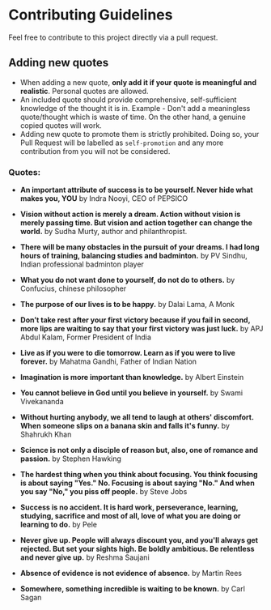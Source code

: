 # Contributing Guidelines

Feel free to contribute to this project directly via a pull request. 


## Adding new quotes

- When adding a new quote, **only add it if your quote is meaningful and realistic**. Personal quotes are allowed.
- An included quote should provide comprehensive, self-sufficient knowledge of the thought it is in. Example - Don't add a meaningless quote/thought which is waste of time. On the other hand, a genuine copied quotes will work. 
- Adding new quote to promote them is strictly prohibited. Doing so, your Pull Request will be labelled as `self-promotion` and any more contribution from you will not be considered.

### Quotes:

- **An important attribute of success is to be yourself. Never hide what makes you, YOU** by Indra Nooyi, CEO of PEPSICO

- **Vision without action is merely a dream. Action without vision is merely passing time. But vision and action together can change the world.** by Sudha Murty, author and philanthropist.

- **There will be many obstacles in the pursuit of your dreams. I had long hours of training, balancing studies and badminton.** by PV Sindhu, Indian professional badminton player

- **What you do not want done to yourself, do not do to others.** by Confucius, chinese philosopher

- **The purpose of our lives is to be happy.** by Dalai Lama, A Monk

- **Don’t take rest after your first victory because if you fail in second, more lips are waiting to say that your first victory was just luck.** by APJ Abdul Kalam, Former President of India

- **Live as if you were to die tomorrow. Learn as if you were to live forever.** by Mahatma Gandhi, Father of Indian Nation

- **Imagination is more important than knowledge.** by Albert Einstein

- **You cannot believe in God until you believe in yourself.** by Swami Vivekananda

- **Without hurting anybody, we all tend to laugh at others' discomfort. When someone slips on a banana skin and falls it's funny.** by Shahrukh Khan

- **Science is not only a disciple of reason but, also, one of romance and passion.** by Stephen Hawking

- **The hardest thing when you think about focusing. You think focusing is about saying "Yes." No. Focusing is about saying "No." And when you say "No," you piss off people.** by Steve Jobs

- **Success is no accident. It is hard work, perseverance, learning, studying, sacrifice and most of all, love of what you are doing or learning to do.** by Pele

- **Never give up. People will always discount you, and you'll always get rejected. But set your sights high. Be boldly ambitious. Be relentless and never give up.** by Reshma Saujani

- **Absence of evidence is not evidence of absence.** by Martin Rees

- **Somewhere, something incredible is waiting to be known.** by Carl Sagan



